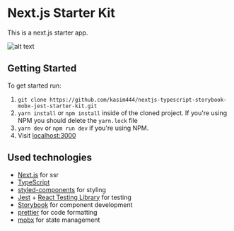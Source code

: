 # Next.js Starter Kit

This is a next.js starter app.

![alt text](https://imgur.com/5q2tUWc)

## Getting Started

To get started run:

1. `git clone https://github.com/kasim444/nextjs-typescript-storybook-mobx-jest-starter-kit.git`
2. `yarn install` or `npm install` inside of the cloned project. If you're using NPM you should delete the `yarn.lock` file
3. `yarn dev` or `npm run dev` if you're using NPM.
4. Visit [localhost:3000](http://localhost:3000/)

## Used technologies

- [Next.js](https://github.com/zeit/next.js) for ssr
- [TypeScript](https://github.com/microsoft/TypeScript)
- [styled-components](https://github.com/styled-components/styled-components) for styling
- [Jest](https://github.com/facebook/jest) + [React Testing Library](https://github.com/testing-library/react-testing-library) for testing
- [Storybook](https://github.com/storybookjs/storybook) for component development
- [prettier](https://github.com/prettier/prettier) for code formatting
- [mobx](https://github.com/mobxjs/mobx) for state management

